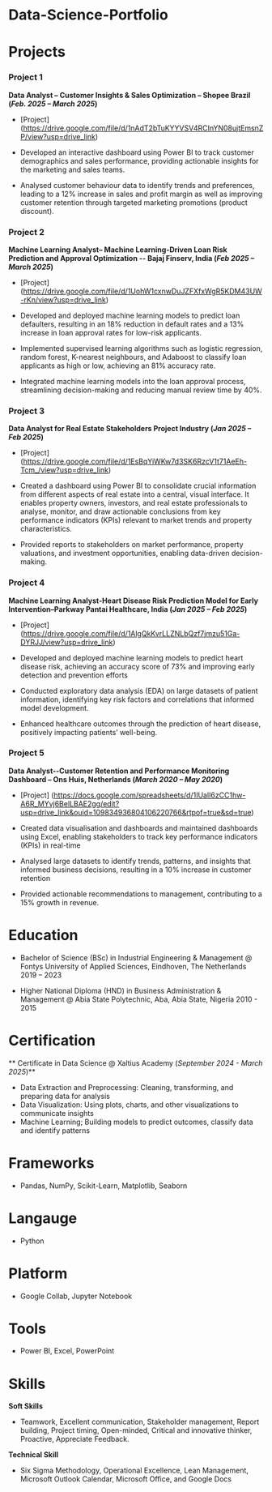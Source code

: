 # Data-Science-Portfolio

# Projects
### Project 1
**Data Analyst – Customer Insights & Sales Optimization – Shopee Brazil (_Feb. 2025 – March 2025_)**
- [Project] (https://drive.google.com/file/d/1nAdT2bTuKYYVSV4RCInYN08ujtEmsnZP/view?usp=drive_link)
  
- Developed an interactive dashboard using Power BI to track customer demographics and sales performance, providing actionable insights for the marketing and sales teams.
- Analysed customer behaviour data to identify trends and preferences, leading to a 12% increase in sales and profit margin as well as improving customer retention through targeted marketing promotions (product discount).


### Project 2
**Machine Learning Analyst– Machine Learning-Driven Loan Risk Prediction and Approval Optimization -- Bajaj Finserv, India (_Feb 2025 – March 2025_)**
- [Project] (https://drive.google.com/file/d/1UohW1cxnwDuJZFXfxWgR5KDM43UW-rKn/view?usp=drive_link)
  
- Developed and deployed machine learning models to predict loan defaulters, resulting in an 18% reduction in default rates and a 13% increase in loan approval rates for low-risk applicants.
- Implemented supervised learning algorithms such as logistic regression, random forest, K-nearest neighbours, and Adaboost to classify loan applicants as high or low, achieving an 81% accuracy rate.
- Integrated machine learning models into the loan approval process, streamlining decision-making and reducing manual review time by 40%.


### Project 3
**Data Analyst for Real Estate Stakeholders Project Industry (_Jan 2025 – Feb 2025_)**
- [Project] (https://drive.google.com/file/d/1EsBqYiWKw7d3SK6RzcV1t71AeEh-Tcm_/view?usp=drive_link)

- Created a dashboard using Power BI to consolidate crucial information from different aspects of real estate into a central, visual interface. It enables property owners, investors, and real estate professionals to analyse, monitor, and draw actionable conclusions from key performance indicators (KPIs) relevant to market trends and property characteristics.
- Provided reports to stakeholders on market performance, property valuations, and investment opportunities, enabling data-driven decision-making.

### Project 4
**Machine Learning Analyst-Heart Disease Risk Prediction Model for Early Intervention–Parkway Pantai Healthcare, India (_Jan 2025 – Feb 2025_)**
- [Project] (https://drive.google.com/file/d/1AlgQkKvrLLZNLbQzf7jmzu51Ga-DYRJJ/view?usp=drive_link)

- Developed and deployed machine learning models to predict heart disease risk, achieving an accuracy score of 73% and improving early detection and prevention efforts
- Conducted exploratory data analysis (EDA) on large datasets of patient information, identifying key risk factors and correlations that informed model development.
- Enhanced healthcare outcomes through the prediction of heart disease, positively impacting patients’ well-being.

### Project 5
**Data Analyst--Customer Retention and Performance Monitoring Dashboard – Ons Huis, Netherlands (_March 2020 – May 2020_)**
- [Project] (https://docs.google.com/spreadsheets/d/1IUalI6zCC1hw-A6R_MYvj6BelLBAE2gg/edit?usp=drive_link&ouid=109834936804106220766&rtpof=true&sd=true)
  
- Created data visualisation and dashboards and maintained dashboards using Excel, enabling stakeholders to track key performance indicators (KPIs) in real-time
- Analysed large datasets to identify trends, patterns, and insights that informed business decisions, resulting in a 10% increase in customer retention
- Provided actionable recommendations to management, contributing to a 15% growth in revenue.

# Education
- Bachelor of Science (BSc) in Industrial Engineering & Management @ Fontys University of Applied Sciences, Eindhoven, The Netherlands		2019 – 2023

- Higher National Diploma (HND) in Business Administration & Management @ Abia State Polytechnic, Aba, Abia State, Nigeria  2010 - 2015

# Certification
** Certificate in Data Science @ Xaltius Academy (_September 2024 - March 2025_)**
- Data Extraction and Preprocessing: Cleaning, transforming, and preparing data for analysis
- Data Visualization: Using plots, charts, and other visualizations to communicate insights
- Machine Learning; Building models to predict outcomes, classify data and identify patterns

# Frameworks
- Pandas, NumPy, Scikit-Learn, Matplotlib, Seaborn

# Langauge
- Python

# Platform
- Google Collab, Jupyter Notebook

# Tools
- Power BI, Excel, PowerPoint

# Skills
**Soft Skills**
- Teamwork, Excellent communication, Stakeholder management, Report building, Project timing, Open-minded, Critical and innovative thinker, Proactive, Appreciate Feedback.
  
**Technical Skill**
- Six Sigma Methodology, Operational Excellence, Lean Management, Microsoft Outlook Calendar, Microsoft Office, and Google Docs              

